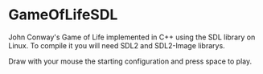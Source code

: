 # GameOfLifeSDL
John Conway's Game of Life implemented in C++ using the SDL library on Linux.
To compile it you will need SDL2 and SDL2-Image librarys.

Draw with your mouse the starting configuration and press space to play.
